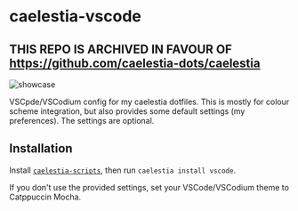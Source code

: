 # caelestia-vscode

## THIS REPO IS ARCHIVED IN FAVOUR OF https://github.com/caelestia-dots/caelestia

![showcase](https://github.com/caelestia-dots/readme/blob/main/vscode/showcase.gif)

VSCpde/VSCodium config for my caelestia dotfiles.
This is mostly for colour scheme integration, but also provides some default settings (my preferences).
The settings are optional.

## Installation

Install [`caelestia-scripts`](https://github.com/caelestia-dots/scripts.git),
then run `caelestia install vscode`.

If you don't use the provided settings, set your VSCode/VSCodium theme to Catppuccin Mocha.

